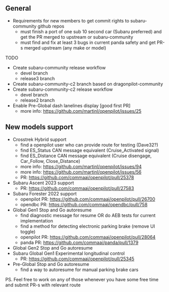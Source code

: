 ## General

- Requirements for new members to get commit rights to subaru-community github repos
  - must finish a port of one sub 10 second car (Subaru preferred) and get the PR merged to upstream or subaru-community
  - must find and fix at least 3 bugs in current panda safety and get PR-s merged upstream (any make or model)

TODO

- Create subaru-community release workflow
  - devel branch
  - release3 branch
- Create subaru-community-c2 branch based on dragonpilot-community
- Create subaru-community-c2 release workflow
  - devel branch
  - release2 branch
- Enable Pre-Global dash lanelines display [good first PR]
  - more info: https://github.com/martinl/openpilot/issues/25

## New models support

- Crosstrek Hybrid support
  - find a openpilot user who can provide route for testing (Dave32?)
  - find ES_Status CAN message equivalent (Cruise_Activated signal)
  - find ES_Distance CAN message equivalent (Cruise disengage, Car_Follow, Close_Distance)
  - more info: https://github.com/martinl/openpilot/issues/94
  - more info: https://github.com/martinl/openpilot/issues/56
  - PR: https://github.com/commaai/openpilot/pull/25378
- Subaru Ascent 2023 support
  - PR: https://github.com/commaai/openpilot/pull/27583
- Subaru Forester 2022 support
  - openpilot PR: https://github.com/commaai/openpilot/pull/26700
  - opendbc PR: https://github.com/commaai/opendbc/pull/758
- Global Gen1 Stop and Go autoresume
  - find diagnostic message for resume OR do AEB tests for current implementation
  - find a method for detecting electronic parking brake (remove UI toggle)
  - openpilot PR: https://github.com/commaai/openpilot/pull/28064
  - panda PR: https://github.com/commaai/panda/pull/1379
- Global Gen2 Stop and Go autoresume
- Subaru Global Gen1 Experimental longitudinal control
  - PR: https://github.com/commaai/openpilot/pull/25345
- Pre-Global Stop and Go autoresume
  - find a way to autoresume for manual parking brake cars

PS. Feel free to work on any of those whenever you have some free time and submit PR-s with relevant route
